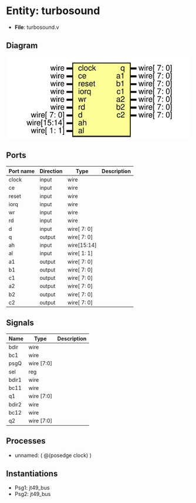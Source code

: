 # Entity: turbosound

- **File**: turbosound.v
## Diagram

![Diagram](turbosound.svg "Diagram")
## Ports

| Port name | Direction | Type        | Description |
| --------- | --------- | ----------- | ----------- |
| clock     | input     | wire        |             |
| ce        | input     | wire        |             |
| reset     | input     | wire        |             |
| iorq      | input     | wire        |             |
| wr        | input     | wire        |             |
| rd        | input     | wire        |             |
| d         | input     | wire[ 7: 0] |             |
| q         | output    | wire[ 7: 0] |             |
| ah        | input     | wire[15:14] |             |
| al        | input     | wire[ 1: 1] |             |
| a1        | output    | wire[ 7: 0] |             |
| b1        | output    | wire[ 7: 0] |             |
| c1        | output    | wire[ 7: 0] |             |
| a2        | output    | wire[ 7: 0] |             |
| b2        | output    | wire[ 7: 0] |             |
| c2        | output    | wire[ 7: 0] |             |
## Signals

| Name  | Type       | Description |
| ----- | ---------- | ----------- |
| bdir  | wire       |             |
| bc1   | wire       |             |
| psgQ  | wire [7:0] |             |
| sel   | reg        |             |
| bdir1 | wire       |             |
| bc11  | wire       |             |
| q1    | wire [7:0] |             |
| bdir2 | wire       |             |
| bc12  | wire       |             |
| q2    | wire [7:0] |             |
## Processes
- unnamed: ( @(posedge clock) )
## Instantiations

- Psg1: jt49_bus
- Psg2: jt49_bus
